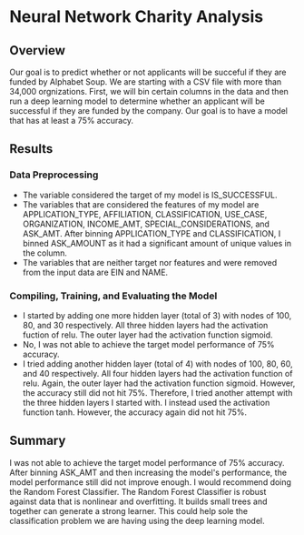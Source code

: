 # Neural Network Charity Analysis
## Overview
Our goal is to predict whether or not applicants will be succeful if they are funded by Alphabet Soup. We are starting with a CSV file with more than 34,000 orgnizations. First, we will bin certain columns in the data and then run a deep learning model to determine whether an applicant will be successful if they are funded by the company. Our goal is to have a model that has at least a 75% accuracy.
## Results
### Data Preprocessing
- The variable considered the target of my model is IS_SUCCESSFUL.
- The variables that are considered the features of my model are APPLICATION_TYPE, AFFILIATION, CLASSIFICATION, USE_CASE, ORGANIZATION, INCOME_AMT, SPECIAL_CONSIDERATIONS, and ASK_AMT. After binning APPLICATION_TYPE and CLASSIFICATION, I binned ASK_AMOUNT as it had a significant amount of unique values in the column.
- The variables that are neither target nor features and were removed from the input data are EIN and NAME.
### Compiling, Training, and Evaluating the Model
- I started by adding one more hidden layer (total of 3) with nodes of 100, 80, and 30 respectively. All three hidden layers had the activation fuction of relu. The outer layer had the activation function sigmoid.
- No, I was not able to achieve the target model performance of 75% accuracy. 
- I tried adding another hidden layer (total of 4) with nodes of 100, 80, 60, and 40 respectively. All four hidden layers had the activation function of relu. Again, the outer layer had the activation function sigmoid. However, the accuracy still did not hit 75%. Therefore, I tried another attempt with the three hidden layers I started with. I instead used the activation function tanh. However, the accuracy again did not hit 75%. 
## Summary
I was not able to achieve the target model performance of 75% accuracy. After binning ASK_AMT and then increasing the model's performance, the model performance still did not improve enough. I would recommend doing the Random Forest Classifier. The Random Forest Classifier is robust against data that is nonlinear and overfitting. It builds small trees and together can generate a strong learner. This could help sole the classification problem we are having using the deep learning model.
